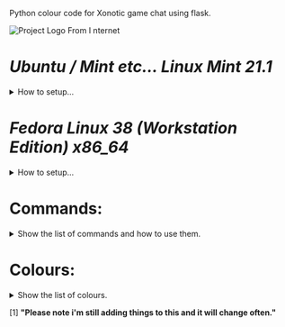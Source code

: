 
Python colour code for Xonotic game chat using flask.

![Project Logo From I nternet](https://github.com/shazza-works/xonotic_colour/blob/main/logo.png)


# *Ubuntu / Mint etc... Linux Mint 21.1*
<details>
<summary>How to setup...</summary>

```bash
	sudo apt install python3-pip
	pip3 install -r requierments.txt
	python3 chat-server.py
```

### will show Flask Running @ 127.0.0.1 port 5000 then:
__NB: move chat-server.cfg to your game Xonotic/data__

> go to Xonotic and hit ` for game console

```
exec chat-server.cfg
```

__Hit 'o' for chat in colour__

</details>

# *Fedora Linux 38 (Workstation Edition) x86_64*
<details>
<summary>How to setup...</summary>

```bash
	sudo dnf install python3-pip
	pip3 install requirements.txt
	python3 chat-server.py
```

### will show Flask Running @ 127.0.0.1 port 5000 then:
__NB: move chat-server.cfg to your game Xonotic/data__

> go to Xonotic and hit ` for game console

```
exec chat-server.cfg
```

__Hit 'o' for chat in colour__

</details>


# Commands:
<details>
<summary>Show the list of commands and how to use them.</summary>

| Command | Description |
| ---- | ---- |
| o | KEY 'o' is bound to new colour chat command, press to speak. |
| [help] | Sow the commands and colour list. |
| [who] | Show who made this app. |
| [font] | Switch on/off toggle fancy fonts with your message. |
| [joke] | Get a random joke from an api. |
| [test] | Used to do some testing... atm prints a cat on 3 lines. |
| [tell]number | Tell a player a message by number `who` |
| [search]word | Search for word referance, return results. |
| [name]name | Change the player name to given string in set colour. |
| [rname] | Set a random player name from list every 60 sec. |
| [nade]number | Set Nade Type from 0-10 or show error. |
| [ids] | Show the ID's of seen API jokes. |
| [trans]:lang:msg | Translate from english to given language, TRS:message in language. |

</details>

# Colours:
<details>
<summary>Show the list of colours.</summary>

+ [random]
+ [white]
+ [slayer]
+ [blur]
+ [google]
+ [sunset]
+ [grey]
+ [rain]
+ [night]
+ [yellow]
+ [red]
+ [fire]
+ [water]
+ [pink]
+ [ghost]
+ [tree]
+ [ting]
+ [spoon]
+ [tango]

__[*]You can add more to tools.py as you like.__

</details>


[1]
__"Please note i'm still adding things to this and it will change often."__
